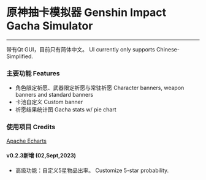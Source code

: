 # 原神抽卡模拟器 Genshin Impact Gacha Simulator

---

带有Qt GUI，目前只有简体中文。 UI currently only supports Chinese-Simplified.



### 主要功能 Features

- 角色限定祈愿、武器限定祈愿与常驻祈愿 Character banners, weapon banners and standard banners
- 卡池自定义 Custom banner
- 祈愿结果统计图 Gacha stats w/ pie chart



### 使用项目 Credits

[Apache Echarts](https://github.com/apache/echarts)



#### v0.2.3新增 (02,Sept,2023)

- 高级功能：自定义5星物品出率。 Customize 5-star probability.

